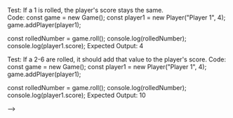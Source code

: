 <!-- Describe: Player();

Test: Player 1 is equal to Player 1.
Code: 
  const player1 = new Player("Player 1")
Expected Output: Player 1.

Test: Player 2 is equal to Player 2.
Code: 
  const player2 = new Player("Player 2")
Expected Output: Player 2.

Test: If a player is selected, it should display selected player.
Code:
  player2;
Expected Output: ("Player 2")


Describe: Game();

Test: Player 1 and 2 score should start at zero.
Code: 
  const game = new Game();
  const player1 = new Player("Player 1");
  game.addPlayer(player1);
  const player2 = new Player("Player 2");
  game.addPlayer(player2);
  player1;
Expected Output: 
  Player {name: 'Player 1', score: 0} -->

Test: If a 1 is rolled, the player's score stays the same.  
Code: 
  const game = new Game();
  const player1 = new Player("Player 1", 4);
  game.addPlayer(player1);
  
  const rolledNumber = game.roll();
  console.log(rolledNumber);
  console.log(player1.score);
Expected Output: 4

Test: If a 2-6 are rolled, it should add that value to the player's score. 
Code:
  const game = new Game();
  const player1 = new Player("Player 1", 4);
  game.addPlayer(player1);

  const rolledNumber = game.roll();
  console.log(rolledNumber);
  console.log(player1.score);
Expected Output: 10

<!-- Test: It should end the player's turn if they choose to "hold." 
Code:
Expected Output: -->
 -->



<!-- 
Test: It should start with player id 0
Code: 

Test: It should generate a random number between 1 and 6. 

Test: It should change turns to the next player by id value when a 1 is rolled. 

Test: It should add the value of any other roll to the player's score.
 -->




<!-- Describe: Game();

Test: Both players start at 0 points. 
Code:  -->





<!-- Game
players
currentplayers
dice value
total score -->
